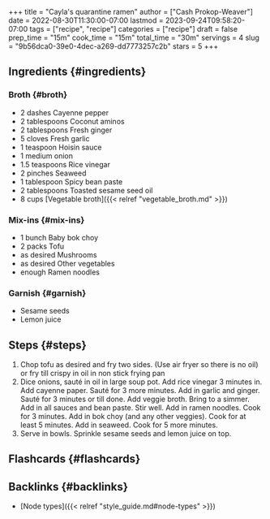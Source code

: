 +++
title = "Cayla's quarantine ramen"
author = ["Cash Prokop-Weaver"]
date = 2022-08-30T11:30:00-07:00
lastmod = 2023-09-24T09:58:20-07:00
tags = ["recipe", "recipe"]
categories = ["recipe"]
draft = false
prep_time = "15m"
cook_time = "15m"
total_time = "30m"
servings = 4
slug = "9b56dca0-39e0-4dec-a269-dd7773257c2b"
stars = 5
+++

## Ingredients {#ingredients}


### Broth {#broth}

<div class="ingredients">

-   2 dashes Cayenne pepper
-   2 tablespoons Coconut aminos
-   2 tablespoons Fresh ginger
-   5 cloves Fresh garlic
-   1 teaspoon Hoisin sauce
-   1 medium onion
-   1.5 teaspoons Rice vinegar
-   2 pinches Seaweed
-   1 tablespoon Spicy bean paste
-   2 tablespoons Toasted sesame seed oil
-   8 cups [Vegetable broth]({{< relref "vegetable_broth.md" >}})

</div>


### Mix-ins {#mix-ins}

<div class="ingredients">

-   1 bunch Baby bok choy
-   2 packs Tofu
-   as desired Mushrooms
-   as desired Other vegetables
-   enough Ramen noodles

</div>


### Garnish {#garnish}

<div class="ingredients">

-   Sesame seeds
-   Lemon juice

</div>


## Steps {#steps}

1.  Chop tofu as desired and fry two sides. (Use air fryer so there is no oil) or fry till crispy in oil in non stick frying pan
2.  Dice onions, sauté in oil in large soup pot.  Add rice vinegar 3 minutes in. Add cayenne paper. Sauté for 3 more minutes. Add in garlic and ginger. Sauté for 3 minutes or till done. Add veggie broth. Bring to a simmer. Add in all sauces and bean paste. Stir well. Add in ramen noodles. Cook for 3 minutes. Add in bok choy (and any other veggies). Cook for at least 5 minutes. Add in seaweed. Cook for 5 more minutes.
3.  Serve in bowls. Sprinkle sesame seeds and lemon juice on top.


## Flashcards {#flashcards}


## Backlinks {#backlinks}

-   [Node types]({{< relref "style_guide.md#node-types" >}})
